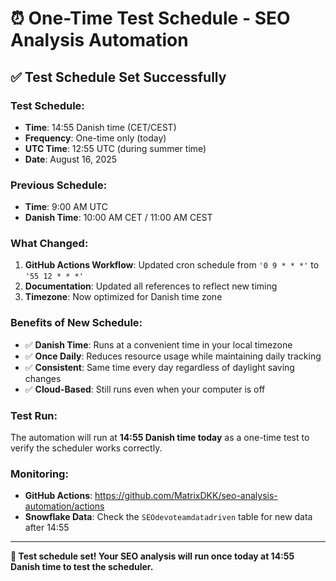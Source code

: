 # ⏰ One-Time Test Schedule - SEO Analysis Automation

## ✅ **Test Schedule Set Successfully**

### **Test Schedule:**
- **Time**: 14:55 Danish time (CET/CEST)
- **Frequency**: One-time only (today)
- **UTC Time**: 12:55 UTC (during summer time)
- **Date**: August 16, 2025

### **Previous Schedule:**
- **Time**: 9:00 AM UTC
- **Danish Time**: 10:00 AM CET / 11:00 AM CEST

### **What Changed:**
1. **GitHub Actions Workflow**: Updated cron schedule from `'0 9 * * *'` to `'55 12 * * *'`
2. **Documentation**: Updated all references to reflect new timing
3. **Timezone**: Now optimized for Danish time zone

### **Benefits of New Schedule:**
- ✅ **Danish Time**: Runs at a convenient time in your local timezone
- ✅ **Once Daily**: Reduces resource usage while maintaining daily tracking
- ✅ **Consistent**: Same time every day regardless of daylight saving changes
- ✅ **Cloud-Based**: Still runs even when your computer is off

### **Test Run:**
The automation will run at **14:55 Danish time today** as a one-time test to verify the scheduler works correctly.

### **Monitoring:**
- **GitHub Actions**: https://github.com/MatrixDKK/seo-analysis-automation/actions
- **Snowflake Data**: Check the `SEOdevoteamdatadriven` table for new data after 14:55

---

**🎉 Test schedule set! Your SEO analysis will run once today at 14:55 Danish time to test the scheduler.**
